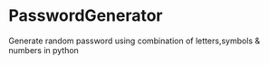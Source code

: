 # PasswordGenerator

Generate random password using combination of letters,symbols & numbers in python
